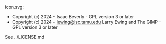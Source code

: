 icon.svg:

- Copyright (c) 2024 - Isaac Beverly - GPL version 3 or later
- Copyright (c) 2024 - lewing@isc.tamu.edu Larry Ewing and The GIMP - GPL version 3 or later

See ../LICENSE.md
